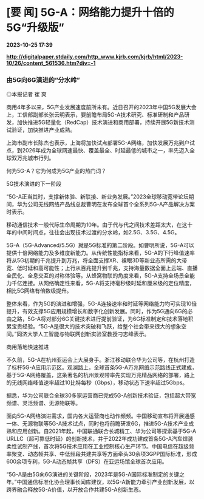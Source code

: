 # [要 闻] 5G-A：网络能力提升十倍的5G“升级版”

**2023-10-25 17:39**

**http://digitalpaper.stdaily.com/http_www.kjrb.com/kjrb/html/2023-10/26/content_561536.htm?div=-1**

### 由5G向6G演进的“分水岭”

 ◎本报记者 崔 爽

 商用4年多以来，5G产业发展速度前所未有。近日召开的2023年中国5G发展大会上，工信部副部长张云明表示，要前瞻布局5G-A技术研究、标准研制和产品研发，加快推进5G轻量化（RedCap）技术演进和商用部署，持续开展5G新技术测试验证，加快推进产业成熟。

 上海市副市长陈杰也表示，上海将加快试点部署5G-A网络，加快发展万兆到户试点，到2026年成为全球网速最快、覆盖最全、时延最低的城市之一，率先迈入全球双万兆城市行列。

 何为5G-A？它为何成为5G产业的热门词？

 5G技术演进的下一阶段

 “5G-A正当其时，支撑新体验、新联接、新业务发展。”2023全球移动宽带论坛期间，华为公司无线网络产品线总裁曹明在发布全球首个全系列5G-A产品解决方案时表示。

 移动通信技术一般代际生命周期为10年。由于代与代之间技术差距太大，在这十年的中间时间点，往往会出现技术过渡的分水岭，如2.5G、3.5G、4.5G。

 5G-A（5G-Advanced/5.5G）就是5G标准的第二阶段。如曹明所说，5G-A可以提供十倍网络能力及多维度新能力。从传统性能指标来看，5G-A的下行峰值速率将从5G初期的千兆提升到万兆，将全面支撑XR、裸眼3D等新业态所需的大带宽、低时延和高可能性；上行从百兆提升到千兆，支持海量数据全面上云端、直播全民化、全息交互的对称体验等。从蜂窝物联的角度来看，5G-A支持全场景全能力千亿连接。从网络确定性来看，5G-A将支持毫秒级时延和厘米级的定位精度，相比5G网络有倍数级提升。

 整体来看，作为5G的演进和增强，5G-A连接速率和时延等网络能力均可实现10倍提升，有效支撑5G应用规模增长和数字化创新发展。同时，作为5G通向6G的必由之路，5G-A将对部分6G关键技术进行提前验证，为6G标准制定和技术落地积累宝贵经验。“5G-A是很大的技术突破和飞跃，给整个社会带来很大的想象空间。”同济大学人工智能与物联网创新实验室教授刁志峰表示。

 商用落地快速推进

 不久前，5G-A在杭州亚运会上大展身手。浙江移动联合华为公司等，在杭州打造了标杆5G-A应用示范区。观澜路上，全球首条5G-A万兆网络示范路线正式建成，基于5G-A网络覆盖，这条著名的杭州景观带率先实现万兆精品网络的部署，路上的无线网络峰值速率超过10比特每秒（Gbps），移动状态下速率超过5Gbps。

 据悉，华为公司联合全球30多家运营商已完成5G-A创新技术验证，包括超大带宽频谱、灵活频谱、无源物联等。

 面向5G-A网络演进需求，国内各大运营商也动作频频。中国移动宣布将开展通感一体、无源物联等5G-A技术试点，同时也将前瞻研发6G，推进5G-A技术产业成熟和应用创新。自2021年起，中国联通联合长城精工、华为公司等探索基于5G-A URLLC（超可靠低时延）的创新技术，并于2022年成功建成首条5G-A汽车焊装柔性试制产线，首次将5G技术应用在工业控制核心生产环节。中国电信在超级频率聚变、动态帧共享、中低频段共建共享等方面牵头30余项3GPP国际标准，形成600余项专利，5G-A动态帧共享（DFS）在亚运场馆全球首次应用。

 “5G-A是由5G向6G演进的关键阶段，2023年是5G-A国际标准制定的关键之年。”中国通信标准化协会理事长闻库建议，以5G-A新能力牵引产业创新发展，以跨界融合释放5G-A价值，以开放合作共建5G-A创新生态。